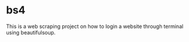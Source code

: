 # bs4
This is a web scraping project on how to login a website through terminal using beautifulsoup.
